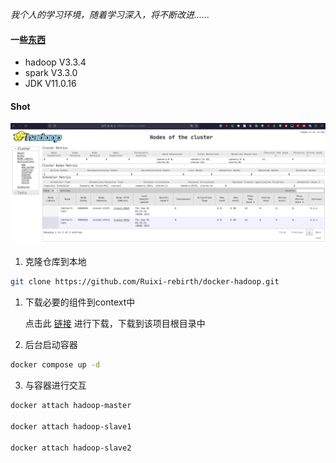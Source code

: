 *我个人的学习环境，随着学习深入，将不断改进......*

#### 一些[东西](http://23.105.207.7:8888/)

- hadoop V3.3.4
- spark V3.3.0
- JDK V11.0.16

#### Shot
![](./img/show.png)

1. 克隆仓库到本地
```bash
git clone https://github.com/Ruixi-rebirth/docker-hadoop.git
```

1. 下载必要的组件到context中

    点击此 [链接](http://23.105.207.7:8888/) 进行下载，下载到该项目根目录中

2. 后台启动容器 
```bash
docker compose up -d
```
3. 与容器进行交互
```bash
docker attach hadoop-master

docker attach hadoop-slave1

docker attach hadoop-slave2
```


